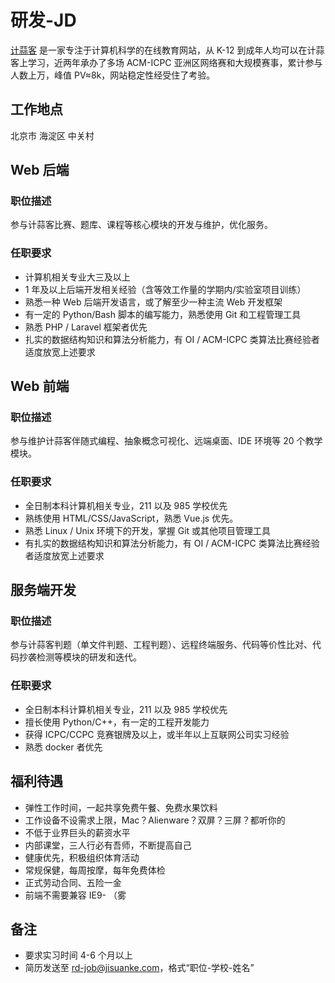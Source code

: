 # 研发-JD
[计蒜客](https://www.jisuanke.com) 是一家专注于计算机科学的在线教育网站，从 K-12 到成年人均可以在计蒜客上学习，近两年承办了多场 ACM-ICPC 亚洲区网络赛和大规模赛事，累计参与人数上万，峰值 PV≈8k，网站稳定性经受住了考验。

## 工作地点
北京市 海淀区 中关村

## Web 后端
### 职位描述
参与计蒜客比赛、题库、课程等核心模块的开发与维护，优化服务。

### 任职要求
- 计算机相关专业大三及以上
- 1 年及以上后端开发相关经验（含等效工作量的学期内/实验室项目训练）
- 熟悉一种 Web 后端开发语言，或了解至少一种主流 Web 开发框架
- 有一定的 Python/Bash 脚本的编写能力，熟悉使用 Git 和工程管理工具
- 熟悉 PHP / Laravel 框架者优先
- 扎实的数据结构知识和算法分析能力，有 OI / ACM-ICPC 类算法比赛经验者适度放宽上述要求

## Web 前端
### 职位描述
参与维护计蒜客伴随式编程、抽象概念可视化、远端桌面、IDE 环境等 20 个教学模块。

### 任职要求
- 全日制本科计算机相关专业，211 以及 985 学校优先
- 熟练使用 HTML/CSS/JavaScript，熟悉 Vue.js 优先。
- 熟悉 Linux / Unix 环境下的开发，掌握 Git 或其他项目管理工具
- 有扎实的数据结构知识和算法分析能力，有 OI / ACM-ICPC 类算法比赛经验者适度放宽上述要求

## 服务端开发
### 职位描述
参与计蒜客判题（单文件判题、工程判题）、远程终端服务、代码等价性比对、代码抄袭检测等模块的研发和迭代。

### 任职要求
- 全日制本科计算机相关专业，211 以及 985 学校优先
- 擅长使用 Python/C++，有一定的工程开发能力
- 获得 ICPC/CCPC 竞赛银牌及以上，或半年以上互联网公司实习经验
- 熟悉 docker 者优先

## 福利待遇
- 弹性工作时间，一起共享免费午餐、免费水果饮料
- 工作设备不设需求上限，Mac？Alienware？双屏？三屏？都听你的
- 不低于业界巨头的薪资水平
- 内部课堂，三人行必有吾师，不断提高自己
- 健康优先，积极组织体育活动
- 常规保健，每周按摩，每年免费体检
- 正式劳动合同、五险一金
- 前端不需要兼容 IE9- （雾

## 备注
- 要求实习时间 4-6 个月以上
- 简历发送至 rd-job@jisuanke.com，格式“职位-学校-姓名”
